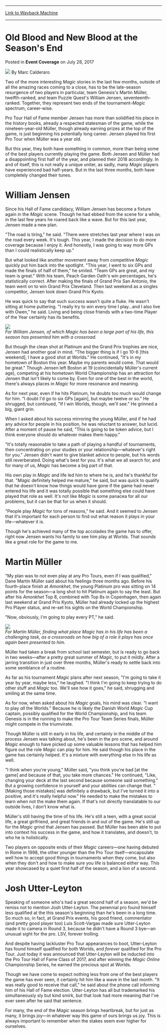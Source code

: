 
---
[Link to Wayback Machine](https://web.archive.org/web/20170731125221/http://magic.wizards.com/en/events/coverage/pthou/old-blood-and-new-blood-at-the-seasons-end-2017-07-28)

[_metadata_:author]:- "Marc Calderaro"
[_metadata_:description]:- "Two of the more interesting Magic stories in the last few months, outside of all the amazing races coming to a close, has to be the late-season resurgence of two players in particular, team Genesis's Martin Müller, twelfth-ranked, and team Puzzle Quest's William Jensen, seventeenth-ranked. Together, they represent two ends of the tournament-Magic spectrum, career-wise."
[_metadata_:generator]:- "Drupal 7 (http://drupal.org)"
[_metadata_:node]:- "1183441"
[_metadata_:publish_date]:- "2017-07-28"
[_metadata_:source]:- "div-main-content"
[_metadata_:title]:- "Old Blood and New Blood at the Season's End"
[_metadata_:wayback_capture_timestamp]:- "2017-07-31 12:52:21"
[_metadata_:wayback_raw_url]:- "https://web.archive.org/web/20170731125221id_/http://magic.wizards.com/en/events/coverage/pthou/old-blood-and-new-blood-at-the-seasons-end-2017-07-28"
[_metadata_:wayback_url]:- "http://magic.wizards.com/en/events/coverage/pthou/old-blood-and-new-blood-at-the-seasons-end-2017-07-28"
---


Old Blood and New Blood at the Season's End
===========================================



 Posted in **Event Coverage**
 on July 28, 2017 






![](https://media.magic.wizards.com/styles/auth_small/public/images/person/calderaro.jpg)
By Marc Calderaro











Two of the more interesting *Magic* stories in the last few months, outside of all the amazing races coming to a close, has to be the late-season resurgence of two players in particular, team Genesis's Martin Müller, twelfth-ranked, and team Puzzle Quest's William Jensen, seventeenth-ranked. Together, they represent two ends of the tournament-*Magic* spectrum, career-wise.


Pro Tour Hall of Fame member Jensen has more than solidified his place in the history books, already a respected statesman of the game, while the nineteen-year-old Müller, though already earning prizes at the top of the game, is just beginning his potentially long career. Jensen played his first Pro Tour when Müller was a year old.


But this year, they both have something in common, more than being some of the best players currently playing the game. Both Jensen and Müller had a disappointing first half of the year, and planned their 2018 accordingly. In and of itself, this is not really a unique uniter, as sadly, many *Magic* players have experienced bad half-years. But in the last three months, both have completely changed their tunes.


William Jensen
==============


Since his Hall of Fame candidacy, William Jensen has become a fixture again in the *Magic* scene. Though he had ebbed from the scene for a while, in the last few years he roared back like a wave. But for this last year, Jensen made a new plan.


"The road is tiring," he said. "There were stretches last year where I was on the road every week. It's tough. This year, I made the decision to do more coverage because I enjoy it. And honestly, I was going to way more GPs than I could realistically keep up."


But what looked like another movement away from competitive *Magic* quickly put him back into the spotlight. "This year, I went to six GPs and made the finals of half of them," he smiled. "Team GPs are great, and my team is great." With his team, Peach Garden Oath's win percentages, he's statistically correct. After making the finals of Grand Prix San Antonio, the team went on to win Grand Prix Cleveland. Then last weekend as a singles competitor, Jensen took down Grand Prix Kyoto.


He was quick to say that such success wasn't quite a fluke. He wasn't sitting at home puttering. "I really try to win every time I play…and I also live with Owen," he said. Living and being close friends with a two-time Player of the Year certainly has its benefits.


![](https://media.wizards.com/2017/events/pthou/old_blood_jensen.jpg)  
*For William Jensen, of which Magic has been a large part of his life, this season has presented him with a crossroad.*


But though the clean shot at Platinum and the Grand Prix trophies are nice, Jensen had another goal in mind. "The bigger thing is if I go 10-6 [this weekend], I have a good shot at Worlds." He continued, "It's in my hometown of Boston this year. Maybe my parents would come. That would be great." Though Jensen left Boston at 19 (coincidentally Müller's current age), competing at his hometown World Championship has an attraction for Jensen that isn't likely to come by. Even for one of the best in the world, there's always places in *Magic* for more resonance and meaning.


As for next year, even if he hits Platinum, he doubts too much would change for him. "I doubt I'd go to six GPs [again], but maybe twelve or so." He shrugged, but continued, "If I win Worlds, though, we'll see." He grinned a big, giant grin.


When I asked about his success mirroring the young Müller, and if he had any advice for people in his position, he was reluctant to answer, but lucid. After a moment of pause he said, "This is going to be token advice, but I think everyone should do whatever makes them happy."


"It's totally reasonable to take a path of playing a handful of tournaments, then concentrating on your studies or your relationship—whatever's right for you." Jensen didn't want to give blanket advice to people, but his words still reverberated. Doing what's best for you. It's what we all search for, and for many of us, *Magic* has become a big part of that.


His own play in *Magic* and life led him to where he is, and he's thankful for that. "*Magic* definitely helped me mature," he said, but was quick to qualify that he doesn't know how things would have gone if the game had never entered his life and it was totally possible that something else could have played that role as well. It's not like *Magic* is some panacea for all our problems, but it can be that for us when it should.


"People play *Magic* for tons of reasons," he said. And it seemed to Jensen that it's important for each person to find out what reason it plays in your life—whatever it is.


Though he's achieved many of the top accolades the game has to offer, right now Jensen wants his family to see him play at Worlds. That sounds like a great role for the game to me.


Martin Müller
=============


"My plan was to not even play at any Pro Tours, even if I was qualified," Dane Martin Müller said about his feelings three months ago. Before his fourth-place finish at *Amonkhet*, the young Platinum pro was sitting on 14 points for the season—a long shot to hit Platinum again to say the least. But after his *Amonkhet* Top 8, combined with Top 8s in Copenhagen, then again last weekend at Grand Prix Kyoto, Müller had already locked up the highest Pro Player status, and re-set his sights on the World Championship.


"Now, obviously, I'm going to play every PT," he said.


![](https://media.wizards.com/2017/events/pthou/old_blood_muller.jpg)  
*For Martin Müller, finding what place Magic has in his life has been a challenging task, as a crossroads on how big of a role it plays has once again been presented to him.*


Müller had taken a break from school last semester, but is ready to go back in two weeks—after a pretty great summer of *Magic*, to put it mildly. After a jarring transition in just over three months, Müller's ready to settle back into some semblance of a routine.


As far as his tournament *Magic* plans after next season, "I'm going to take it year by year, maybe less," he laughed. "I think I'm going to keep trying to do other stuff and *Magic* too. We'll see how it goes," he said, shrugging and smiling at the same time.


As for now, when asked about his *Magic* goals, his mind was clear. "I want to play *all* the Worlds." Because he is likely the Danish World *Magic* Cup captain, possibly qualified for the World Championship, and his team Genesis is in the running to make the Pro Tour Team Series finals, Müller might compete in the triumvirate.


Though Müller is still in early in his life, and certainly in the middle of the process Jensen was talking about, he's been in the pro scene, and around *Magic* enough to have picked up some valuable lessons that has helped him figure out the role *Magic* can play for him. He said though his place in the game has certainly helped. It's a mixture with everything else in his life as well.


"I think when you're young," Müller said, "you think you're bad [at the game] and because of that, you take more chances." He continued, "Like, changing your deck at the last second because someone said something." But a growing confidence in yourself and your abilities can change that. "[Making those mistakes] was definitely a drawback, but I've turned it into a positive, and it's really helpful now." He needed to make the mistakes to learn when not the make them again. If that's not directly translatable to our outside lives, I don't know what is.


Müller's still having the time of his life. He's still a teen, with a great social life, a great girlfriend, and great friends in and out of the game. He's still up for the *Magic* grind that Jensen has passed. But Müller has been able to put into context his success in the game, and how it translates, and doesn't, to who he is holistically.


Two players on opposite ends of their *Magic* careers—one having debuted in Rome in 1998, the other younger than the Pro Tour itself—encapsulate well how to accept good things in tournaments when they come, but also when they don't and how to make sure you life is balanced either way. This year showcased by a quiet first half of the season, and a lion of a second.


Josh Utter-Leyton
=================


Speaking of someone who's had a great second half of a season, we'd be remiss not to mention Josh Utter-Leyton. The perennial pro found himself less qualified at the this season's beginning than he's been in a long time. So much so, in fact, at Grand Prix events, his good friend, commentator (and pretty good player too) Luis Scott-Vargas made sure Utter-Leyton made it to camera in Round 3, because he didn't have a Round 3 bye—an unusual sight for the pro. LSV, forever trolling.


And despite having lackluster Pro Tour appearances to boot, Utter-Leyton has found himself qualified for both Worlds, and *forever* qualified for the Pro Tour. Just today it was announced that Utter-Leyton will be inducted into the Pro Tour Hall of Fame Class of 2017, and after winning the *Magic Online* Championship Series, he earned the precious spot at Worlds.


Though we have come to expect nothing less from one of the best players the game has ever seen, it certainly hit him like a wave in the last month. "It was really good to receive that call," he said about the phone call informing him of his Hall of Fame election. Utter-Leyton has all but trademarked his simultaneously sly but kind smirk, but that look had more meaning that I've ever seen after he said that sentence.


For many, the end of the *Magic* season brings heartbreak, but for just as many, it brings joy—in whatever way this game of ours brings us joy. This is always important to remember when the stakes seem ever higher for ourselves.








